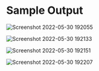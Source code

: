 # Sample Output

![Screenshot 2022-05-30 192055](https://user-images.githubusercontent.com/76675748/171070707-0be1609d-6491-4fa7-9538-57740ebc93e7.png)

![Screenshot 2022-05-30 192133](https://user-images.githubusercontent.com/76675748/171070712-b45c2290-b925-4fad-bc2a-3e382d5f979b.png)

![Screenshot 2022-05-30 192151](https://user-images.githubusercontent.com/76675748/171070715-365b91f4-54ac-43d7-bcaf-c68de4f78748.png)

![Screenshot 2022-05-30 192207](https://user-images.githubusercontent.com/76675748/171070718-9dbd83a2-49bf-4833-93c8-b7bcd4c87ee2.png)
